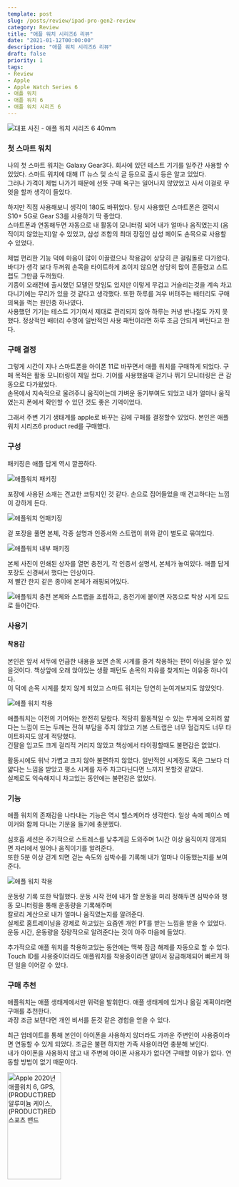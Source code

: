```yaml
---
template: post
slug: /posts/review/ipad-pro-gen2-review
category: Review
title: "애플 워치 시리즈6 리뷰"
date: "2021-01-12T00:00:00"
description: "애플 워치 시리즈6 리뷰"
draft: false
priority: 1
tags:
- Review
- Apple
- Apple Watch Series 6
- 애플 워치
- 애플 워치 6
- 애플 워치 시리즈 6
---
```


![대표 사진 - 애플 워치 시리즈 6 40mm](./apple-watch-serise-6/IMG_0129.jpeg)

### 첫 스마트 워치
나의 첫 스마트 워치는 Galaxy Gear3다. 회사에 있던 테스트 기기를 일주간 사용할 수 있었다. 스마트 워치에 대해 IT 뉴스 및 소식 글 등으로 출시 등은 알고 있었다.  
그러나 가격이 제법 나가기 때문에 선뜻 구매 욕구는 일어나지 않았었고 사서 이걸로 무엇을 할까 생각이 들었다.  

하지만 직접 사용해보니 생각이 180도 바뀌었다. 당시 사용했던 스마트폰은 갤럭시 S10+ 5G로 Gear S3를 사용하기 딱 좋았다.  
스마트폰과 연동해두면 자동으로 내 활동이 모니터링 되어 내가 얼마나 움직였는지 (움직이지 않았는지)알 수 있었고, 삼성 조합의 최대 장점인 삼성 페이도 손목으로 사용할 수 있었다. 

제법 편리한 기능 덕에 마음이 많이 이끌렸으나 착용감이 상당히 큰 걸림돌로 다가왔다. 바디가 생각 보다 두꺼워 손목을 타이트하게 조이지 않으면 상당히 많이 흔들렸고 스트랩도 그만큼 두꺼웠다.  
기종이 오래전에 출시했던 모델인 탓임도 있지만 이렇게 무겁고 거슬리는것을 계속 차고다니기에는 무리가 있을 것 같다고 생각했다. 또한 하루를 겨우 버텨주는 배터리도 구매의욕을 꺽는 원인중 하나였다.  
사용했던 기기는 테스트 기기여서 제대로 관리되지 않아 하루는 커녕 반나절도 가지 못했다. 정상적인 배터리 수명에 일반적인 사용 패턴이라면 하루 조금 안되게 버틴다고 한다. 

### 구매 결정
그렇게 시간이 지나 스마트폰을 아이폰 11로 바꾸면서 애플 워치를 구매하게 되었다. 구매 목적은 활동 모니터링이 제일 컸다. 기어를 사용했을때 걷기나 뛰기 모니터링은 큰 감동으로 다가왔었다.  
손목에서 지속적으로 울려주니 움직이는데 가벼운 동기부여도 되었고 내가 얼마나 움직였는지 폰에서 확인할 수 있던 것도 좋은 기억이었다.  

그래서 주변 기기 생태계를 apple로 바꾸는 김에 구매를 결정할수 있었다. 본인은 애플워치 시리즈6 product red를 구매했다.

### 구성
패키징은 애플 답게 역시 깔끔하다. 

![애플워치 패키징](./apple-watch-serise-6/IMG_0126.jpeg)

포장에 사용된 소재는 견고한 코팅지인 것 같다. 손으로 집어들었을 때 견고하다는 느낌이 강하게 든다. 

![애플워치 언패키징](./apple-watch-serise-6/IMG_0128.jpeg)

겉 포장을 풀면 본체, 각종 설명과 인증서와 스트랩이 위와 같이 별도로 묶여있다.

![애플워치 내부 패키징](./apple-watch-serise-6/IMG_0130.jpeg)

본체 사진이 인쇄된 상자를 열면 충전기, 각 인증서 설명서, 본체가 놓여있다. 애플 답게 포장도 신경써서 했다는 인상이다.  
저 빨간 한지 같은 종이에 본체가 래핑되어있다.

![애플워치 충전](./apple-watch-serise-6/IMG_0117.jpeg)
본체와 스트랩을 조립하고, 충전기에 붙이면 자동으로 탁상 시계 모드로 들어간다. 
    
### 사용기
#### 착용감
본인은 앞서 서두에 언급한 내용을 보면 손목 시계를 즐겨 착용하는 편이 아님을 알수 있을것이다. 책상앞에 오래 앉아있는 생활 패턴도 손목의 자유를 찾게되는 이유중 하나이다.  
이 덕에 손목 시계를 찾지 않게 되었고 스마트 워치는 당연히 눈여겨보지도 않았엇다.  

![애플 워치 착용](./apple-watch-serise-6/IMG_0116.jpeg)

애플워치는 이전의 기어와는 완전히 달랐다. 적당히 활동적일 수 있는 무게에 오히려 얇다는 느낌이 드는 두께는 전혀 부담을 주지 않았고 기본 스트랩은 너무 헐겁지도 너무 타이트하지도 않게 적당했다.  
긴팔을 입고도 크게 걸리적 거리지 않았고 책상에서 타이핑할때도 불편감은 없었다.

활동시에도 워낙 가볍고 크지 않아 불편하지 않았다. 일반적인 시계정도 혹은 그보다 더 얇다는 느낌을 받았고 평소 시계를 자주 차고다닌다면 느끼지 못할것 같았다.   
실제로도 익숙해지니 차고있는 동안에는 불편감은 없었다. 

### 기능
애플 워치의 존재감을 나타내는 기능은 역시 헬스케어라 생각한다. 일상 속에 페이스 메이커와 함께 다니는 기분을 들기에 충분헸다.

심호흡 세션은 주기적으로 스트레스를 낮추게끔 도와주며 1시간 이상 움직이지 않게되면 자리에서 일어나 움직이기를 알려준다.  
또한 5분 이상 걷게 되면 걷는 속도와 심박수를 기록해 내가 얼마나 이동했는지를 보여준다. 

![애플 워치 착용](./apple-watch-serise-6/IMG_0116.jpeg)

운동량 기록 또한 탁월했다. 운동 시작 전에 내가 할 운동을 미리 정해두면 심박수와 행동 모니터링을 통해 운동량을 기록해주며  
칼로리 계산으로 내가 얼마나 움직였는지를 알려준다.  
실제로 홈트레이닝을 강제로 하고있는 요즘엔 개인 PT를 받는 느낌을 받을 수 있었다. 운동 시간, 운동량을 정량적으로 알려준다는 것이 아주 마음에 들었다. 
    
추가적으로 애플 워치를 착용하고있는 동안에는 맥북 잠금 해제를 자동으로 할 수 있다. Touch ID를 사용중이더라도 애플워치를 착용중이라면 알아서 잠금해제되어 빠르게 하던 일을 이어갈 수 있다.
    
### 구매 추천
애플워치는 애플 생태계에서만 위력을 발휘한다. 애플 생태계에 있거나 옮길 계획이라면 구매를 추천한다.  
과장 조금 보탠다면 개인 비서를 둔것 같은 경험을 얻을 수 있다.

최근 업데이트를 통해 본인이 아이폰을 사용하지 않더라도 가까운 주변인이 사용중이라면 연동할 수 있게 되었다. 조금은 불편 하지만 가족 사용이라면 충분해 보인다.  
내가 아이폰을 사용하지 않고 내 주변에 아이폰 사용자가 없다면 구매할 이유가 없다. 연동할 방법이 없기 때문이다.  

<a href="https://coupa.ng/bQmVxO" target="_blank" referrerpolicy="unsafe-url"><img src="https://static.coupangcdn.com/image/affiliate/banner/041c26e0494863a3ee00381f4f27f8cd@2x.jpg" alt="Apple 2020년 애플워치 6, GPS, (PRODUCT)RED 알루미늄 케이스, (PRODUCT)RED 스포츠 밴드" width="120" height="240"></a>

